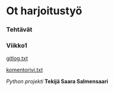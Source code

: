 # Ot harjoitustyö

### Tehtävät

### Viikko1
[gitlog.txt](https://github.com/saarasalme/ot-harjoitustyo/blob/main/laskarit/viikko1/gitlog.txt)

[komentorivi.txt](https://github.com/saarasalme/ot-harjoitustyo/blob/main/laskarit/viikko1/komentorivi.txt)

*Python projekti*
**Tekijä Saara Salmensaari**

